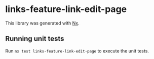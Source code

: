 # links-feature-link-edit-page

This library was generated with [Nx](https://nx.dev).

## Running unit tests

Run `nx test links-feature-link-edit-page` to execute the unit tests.
